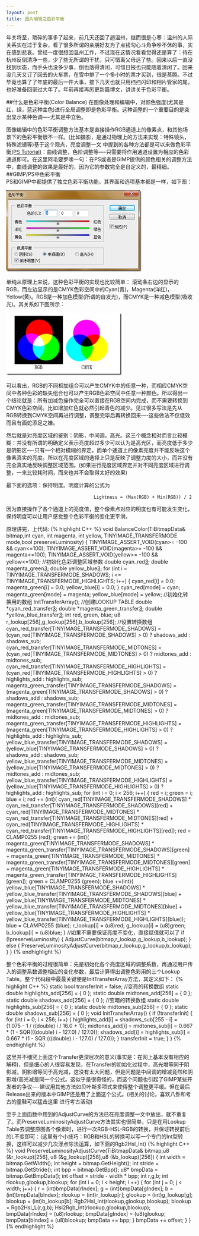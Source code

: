 ```yaml
---
layout: post
title: 图片编辑之色彩平衡
---
```

年关将至，琐碎的事多了起来，前几天还回了趟温州，继而很是心寒：温州的人际关系实在过于复杂，看了很多所谓的亲朋好友为了点钱勾心斗角争吵不休的事，实在感到悲哀。曾经一度很想回温州工作，不过现在这情况看看觉得还是算了：待在杭州反倒清净一些，少了些无所谓的干扰，只可惜离父母远了些。回来以后一直没找到状态，而手头也没多少事，倒也落得清闲，可惜日报也只能随着清闲了。回来没几天又订了回去的火车票，在雪中排了一个多小时的票才买到，很是蒸腾。不过毕竟也算了了年底的最后一件大事，接下几天也就只用扫扫闪印和相片管家的尾，也好准备回家过大年了。年前再接再厉更新篇博文，讲讲关于色彩平衡。

##什么是色彩平衡(Color Balance)
在图像处理和编辑中，对颜色强度(尤其是红，绿，蓝这种主色)进行全局调整即是色彩平衡。这种调整的一个重要目的是突出显示某种色调—-尤其是中立色。

图像编辑中的色彩平衡调整方法基本是直接操作RGB通道上的像素点，和其他场景下的色彩平衡很不一样。(比如摄影，是通过物理上的方法来实现：特殊镜头，特殊滤镜等)基于这个观点，亮度调整一文 中提到的各种方法都是可以来做色彩平衡[(PS Tutorial)][1]：曲线调整，色阶调整等—-只需要将作用通道设置为相应的色彩通道即可。在这里阿毛要罗嗦一句：在PS或者是GIMP提供的颜色相关的调整方法中，曲线调整的效果是最好的，因为它的参数完全是自定义的，最精细。
##GIMP/PS中色彩平衡    
PS和GIMP中都提供了独立色彩平衡功能，其界面和选项基本都是一样，如下图：
    
![此处输入图片的描述][2]

单纯从原理上来说，这种色彩平衡的实现也比较简单：
滚动条右边的显示的RGB，而左边显示的是CMYK色彩空间中的Cyan(青)，Magenta(洋红)，Yellow(黄)。RGB是一种加色模型(所谓的自发光)，而CMYK是一种减色模型(吸收光)。其关系如下图所示：

![此处输入图片的描述][3]

可以看出，RGB的不同相加组合可以产生CMYK中的任意一种，而相应CMYK空间中各种色彩的缺失组合也可以产生RGB色彩空间中任意一种颜色。所以得出一个结论就是：所有加减色操作完全可以直接在RGB空间内完成，而不需要转换到CMYK色彩空间。比如增加红色就必然引起青色的减少。见过很多写法是先从RGB转换到CMYK空间再进行调整，调整完毕后再转换回来—-这些做法不仅低效而且有画蛇添足之嫌。

然后就是对亮度区域的鉴别：阴影，中间调，高光。这三个概念相对而言比较模糊：并没有所谓的明确定义表示亮度超过多少可以认为是高光区，而亮度低于多少是阴影区—-只有一个相对模糊的界定。而单个通道上的像素亮度并不能反映这个像素真实的亮度。所以在亮度区域的选择上只是反映了调整力度的大小，而并没有完全真实地反映调整区域范围。(如果进行亮度区域界定并对不同亮度区域进行调整，一来比较耗时间，而来也并不会取得太好的效果)

最下面的选项：保持明度。明度计算的公式为

                                     Lightness = (Max(RGB) + Min(RGB)) / 2
因为直接操作了各个通道上的亮度值，整个像素点对应的明度也有可能发生变化，保持明度可以让用户感觉整个色彩平衡的变化更平滑。

原理讲完，上代码:
{% highlight C++ %}
void BalanceColor(TiBitmapData& bitmap,int cyan, int magenta, int yellow,
TINYIMAGE_TRANSFERMODE mode,bool preserveLuminosity)
{
	TINYIMAGE_ASSERT_VOID(cyan>= -100 && cyan<=100);
	TINYIMAGE_ASSERT_VOID(magenta>= -100 && magenta<=100);
	TINYIMAGE_ASSERT_VOID(yellow>= -100 && yellow<=100);
	//初始化色彩调整区域参数
	double  cyan_red[3];
	double  magenta_green[3];
	double  yellow_blue[3];
	for (int i = TINYIMAGE_TRANSFERMODE_SHADOWS; i <= TINYIMAGE_TRANSFERMODE_HIGHLIGHTS; i++)
	{
		cyan_red[i] = 0.0;
		magenta_green[i] = 0.0;
		yellow_blue[i] = 0.0;
	}
	cyan_red[mode] = cyan;
	magenta_green[mode] = magenta;
	yellow_blue[mode] = yellow;
	//初始化转换用的数组
	InitTransferArray();
	//创建LOOKUP TABLE
	double  *cyan_red_transfer[3];
	double  *magenta_green_transfer[3];
	double  *yellow_blue_transfer[3];
	int   red, green, blue;
	u8 r_lookup[256],g_lookup[256],b_lookup[256];
	//设置转换数组
	cyan_red_transfer[TINYIMAGE_TRANSFERMODE_SHADOWS] = (cyan_red[TINYIMAGE_TRANSFERMODE_SHADOWS] > 0) ? shadows_add : shadows_sub;
	cyan_red_transfer[TINYIMAGE_TRANSFERMODE_MIDTONES] = (cyan_red[TINYIMAGE_TRANSFERMODE_MIDTONES] > 0) ? midtones_add : midtones_sub;
	cyan_red_transfer[TINYIMAGE_TRANSFERMODE_HIGHLIGHTS] = (cyan_red[TINYIMAGE_TRANSFERMODE_HIGHLIGHTS] > 0) ? highlights_add : highlights_sub;
	magenta_green_transfer[TINYIMAGE_TRANSFERMODE_SHADOWS] = (magenta_green[TINYIMAGE_TRANSFERMODE_SHADOWS] > 0) ? shadows_add : shadows_sub;
	magenta_green_transfer[TINYIMAGE_TRANSFERMODE_MIDTONES] =   (magenta_green[TINYIMAGE_TRANSFERMODE_MIDTONES] > 0) ? midtones_add : midtones_sub;
	magenta_green_transfer[TINYIMAGE_TRANSFERMODE_HIGHLIGHTS] = (magenta_green[TINYIMAGE_TRANSFERMODE_HIGHLIGHTS] > 0) ? highlights_add : highlights_sub;
	yellow_blue_transfer[TINYIMAGE_TRANSFERMODE_SHADOWS] = (yellow_blue[TINYIMAGE_TRANSFERMODE_SHADOWS] > 0) ? shadows_add : shadows_sub;
	yellow_blue_transfer[TINYIMAGE_TRANSFERMODE_MIDTONES] = (yellow_blue[TINYIMAGE_TRANSFERMODE_MIDTONES] > 0) ? midtones_add : midtones_sub;
	yellow_blue_transfer[TINYIMAGE_TRANSFERMODE_HIGHLIGHTS] =   (yellow_blue[TINYIMAGE_TRANSFERMODE_HIGHLIGHTS] > 0) ? highlights_add : highlights_sub;
	for (int i = 0; i < 256; i++)
	{
		red = i;
		green = i;
		blue = i;
		red += (int)( cyan_red[TINYIMAGE_TRANSFERMODE_SHADOWS] * cyan_red_transfer[TINYIMAGE_TRANSFERMODE_SHADOWS][red]
		+ cyan_red[TINYIMAGE_TRANSFERMODE_MIDTONES] * cyan_red_transfer[TINYIMAGE_TRANSFERMODE_MIDTONES][red]
		+ cyan_red[TINYIMAGE_TRANSFERMODE_HIGHLIGHTS] * cyan_red_transfer[TINYIMAGE_TRANSFERMODE_HIGHLIGHTS][red]);
		red = CLAMP0255 (red);
		green += (int)( magenta_green[TINYIMAGE_TRANSFERMODE_SHADOWS] * magenta_green_transfer[TINYIMAGE_TRANSFERMODE_SHADOWS][green]
		+ magenta_green[TINYIMAGE_TRANSFERMODE_MIDTONES] * magenta_green_transfer[TINYIMAGE_TRANSFERMODE_MIDTONES][green]
		+ magenta_green[TINYIMAGE_TRANSFERMODE_HIGHLIGHTS] * magenta_green_transfer[TINYIMAGE_TRANSFERMODE_HIGHLIGHTS][green]);
		green = CLAMP0255 (green);
		blue +=(int)( yellow_blue[TINYIMAGE_TRANSFERMODE_SHADOWS] * yellow_blue_transfer[TINYIMAGE_TRANSFERMODE_SHADOWS][blue]
		+ yellow_blue[TINYIMAGE_TRANSFERMODE_MIDTONES] * yellow_blue_transfer[TINYIMAGE_TRANSFERMODE_MIDTONES][blue]
		+ yellow_blue[TINYIMAGE_TRANSFERMODE_HIGHLIGHTS] * yellow_blue_transfer[TINYIMAGE_TRANSFERMODE_HIGHLIGHTS][blue]);
		blue = CLAMP0255 (blue);
		r_lookup[i] = (u8)red;
		g_lookup[i] = (u8)green;
		b_lookup[i] = (u8)blue;
	}
	//如果不需要保证亮度不变化，直接赋值就可以了
	if (!preserveLuminosity)
	{
		AdjustCurve(bitmap,r_lookup,g_lookup,b_lookup);
	}
	else
	{
		PreserveLuminosityAdjustCurve(bitmap,r_lookup,g_lookup,b_lookup);
	}
}
{% endhighlight %}

整个色彩平衡的过程很简单：先是初始化各个亮度区域的调整系数，再通过用户传入的调整系数调整相应的变化参数，最后计算得出调整色彩用的三个Lookup Table。整个代码段中最最关键便是InitTransferArray方法，其定义如下：
{% highlight C++ %}
static bool transferInit = false;
//变亮的转换数组
static double  highlights_add[256] = { 0 };
static double  midtones_add[256]   = { 0 };
static double  shadows_add[256]    = { 0 };
//变暗的转换数组
static double  highlights_sub[256] = { 0 };
static double  midtones_sub[256]   = { 0 };
static double  shadows_sub[256]    = { 0 };
void InitTransferArray()
{
	if (!transferInit)
	{
		for (int i = 0; i < 256; i++)
		{
			highlights_add[i] = shadows_sub[255 - i] = (1.075 - 1 / ((double) i / 16.0 + 1));
			midtones_add[i] = midtones_sub[i] = 0.667 * (1 - SQR(((double) i - 127.0) / 127.0));
			shadows_add[i] = highlights_sub[i] = 0.667 * (1 - SQR (((double) i - 127.0) / 127.0));
		}
		transferInit = true;
	}
}
{% endhighlight %}

这里并不细究上面这个Transfer更深层次的意义(事实是：在网上基本没有相应的解释)，但是细心的人很容易发现，在Transfer的初始化过程中，高光增等同于阴影减，阴影增等同于高光减，这没有太大问题，但是问题是中间调的增减竟然和阴影增/高光减是同一个公式。这似乎是很奇怪的，而这个问题也引起了GIMP某些开发者的争议—-建议用其他方法如贝叶斯多项式来使得整个调整更平缓。但在最后Release出来的版本中GIMP还是用了上面这个公式。(相关的讨论，喜欢八卦和考古的童鞋可以猛击这里 进行考古活动)

至于上面函数中用到的AdjustCurve的方法已在亮度调整一文中放出，就不重复了。而PreserveLuminosityAdjustCurve方法其实也很简单，只是在用Lookup Table去调整原图各个像素时，进行一次RGB-HSL-RGB的转换，并保证转换前后的L不变即可：(这里有个小技巧：RGB和HSL的转换可以写一个专门的Int型转换，这样可以减少几次浮点除法运算，如下面的Rgb2Hsl_Int)
{% highlight C++ %}
void PreserveLuminosityAdjustCurve(TiBitmapData& bitmap,u8 (&r_lookup)[256],
u8 (&g_lookup)[256],u8 (&b_lookup)[256])
{
	int width    = bitmap.GetWidth();
	int height    = bitmap.GetHeight();
	int stride    = bitmap.GetStride();
	int bpp        = bitmap.GetBpp();
	u8* bmpData    = bitmap.GetBmpData();
	int offset    = stride - width * bpp;
	int r,g,b;
	int rlookup,glookup,blookup;
	for (int i = 0; i < height; i ++)
	{
		for (int j = 0; j < width; j++)
		{
			r = (int)bmpData[rIndex];
			g = (int)bmpData[gIndex];
			b = (int)bmpData[bIndex];
			rlookup = (int)r_lookup[r];
			glookup = (int)g_lookup[g];
			blookup = (int)b_lookup[b];
			Rgb2Hsl_Int(rlookup,glookup,blookup);
			blookup = Rgb2Hsl_L(r,g,b);
			Hsl2Rgb_Int(rlookup,glookup,blookup);
			bmpData[rIndex] = (u8)rlookup;
			bmpData[gIndex] = (u8)glookup;
			bmpData[bIndex] = (u8)blookup;
			bmpData += bpp;
		}
		bmpData += offset;
	}
}
{% endhighlight %}


  [1]: http://www.bairarteditions.com/pages/tutorials/photoshop/colorbalance.html
  [2]: /images/ip7.jpg
  [3]: /images/ip8.jpg
